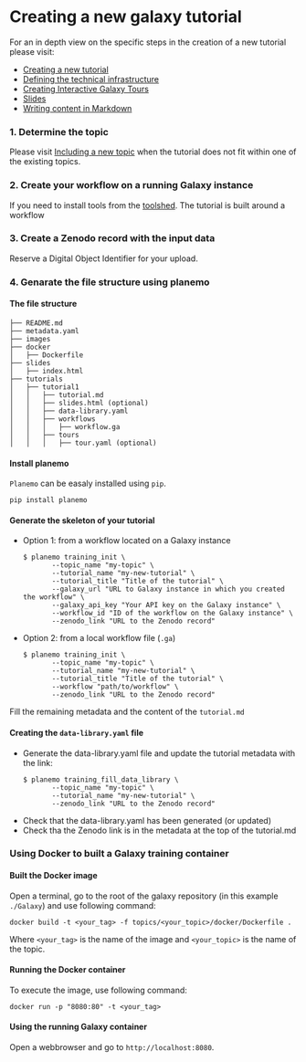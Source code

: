 # Creating a new galaxy tutorial

For an in depth view on the specific steps in the creation of a new tutorial please visit:

- [Creating a new tutorial](https://galaxyproject.github.io/training-material/topics/contributing/tutorials/create-new-tutorial/tutorial.html)
- [Defining the technical infrastructure](https://galaxyproject.github.io/training-material/topics/contributing/tutorials/create-new-tutorial-technical/tutorial.html)
- [Creating Interactive Galaxy Tours](https://galaxyproject.github.io/training-material/topics/contributing/tutorials/create-new-tutorial-tours/tutorial.html)
- [Slides](https://galaxyproject.github.io/training-material/topics/contributing/tutorials/create-new-tutorial-slides/slides.html#1)
- [Writing content in Markdown](https://galaxyproject.github.io/training-material/topics/contributing/tutorials/create-new-tutorial-content/tutorial.html)

### 1. Determine the topic
Please visit [Including a new topic](https://galaxyproject.github.io/training-material/topics/contributing/tutorials/create-new-topic/tutorial.html) when the tutorial does not fit within one of the existing topics.


### 2. Create your workflow on a running Galaxy instance

If you need to install tools from the [toolshed](https://toolshed.g2.bx.psu.edu/). The tutorial is built around a workflow

### 3. Create a Zenodo record with the input data

Reserve a Digital Object Identifier for your upload. 


### 4. Genarate the file structure using planemo

#### The file structure

```
├── README.md
├── metadata.yaml
├── images
├── docker
│   ├── Dockerfile
├── slides
│   ├── index.html
├── tutorials
│   ├── tutorial1
│   │   ├── tutorial.md
│   │   ├── slides.html (optional)
│   │   ├── data-library.yaml
│   │   ├── workflows
│   │   │   ├── workflow.ga
│   │   ├── tours
│   │   │   ├── tour.yaml (optional)
```


#### Install planemo

`Planemo` can be easaly installed using `pip`.  

```
pip install planemo
```

#### Generate the skeleton of your tutorial
- Option 1: from a workflow located on a Galaxy instance
     ```
     $ planemo training_init \
            --topic_name "my-topic" \
            --tutorial_name "my-new-tutorial" \
            --tutorial_title "Title of the tutorial" \
            --galaxy_url "URL to Galaxy instance in which you created the workflow" \
            --galaxy_api_key "Your API key on the Galaxy instance" \
            --workflow_id "ID of the workflow on the Galaxy instance" \
            --zenodo_link "URL to the Zenodo record"
     ```
- Option 2: from a local workflow file (`.ga`)

     ```
     $ planemo training_init \
            --topic_name "my-topic" \
            --tutorial_name "my-new-tutorial" \
            --tutorial_title "Title of the tutorial" \
            --workflow "path/to/workflow" \
            --zenodo_link "URL to the Zenodo record"
     ```

Fill the remaining metadata and the content of the `tutorial.md`

#### Creating the `data-library.yaml` file

   - Generate the data-library.yaml file and update the tutorial metadata with the link:
     ```
     $ planemo training_fill_data_library \
            --topic_name "my-topic" \
            --tutorial_name "my-new-tutorial" \
            --zenodo_link "URL to the Zenodo record"
     ```
   - Check that the data-library.yaml has been generated (or updated)
   - Check tha the Zenodo link is in the metadata at the top of the tutorial.md

### Using Docker to built a Galaxy training container

#### Built the Docker image

Open a terminal, go to the root of the galaxy repository (in this example `./Galaxy`) and use following command:

```
docker build -t <your_tag> -f topics/<your_topic>/docker/Dockerfile .
```

Where `<your_tag>` is the name of the image and `<your_topic>` is the name of the topic.

#### Running the Docker container

To execute the image, use following command:

```
docker run -p "8080:80" -t <your_tag>
```

#### Using the running Galaxy container

Open a webbrowser and go to `http://localhost:8080`.